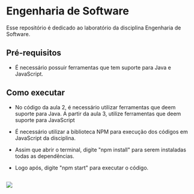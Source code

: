 # Engenharia de Software

Esse repositório é dedicado ao laboratório da disciplina Engenharia de Software.

## Pré-requisitos

- É necessário possuir ferramentas que tem suporte para Java e JavaScript.

## Como executar

- No código da aula 2, é necessário utilizar ferramentas que deem suporte para Java.
A partir da aula 3, utilize ferramentas que deem suporte para JavaScript

- É necessário utilizar a biblioteca NPM para execução dos códigos em JavaScript da disciplina.

- Assim que abrir o terminal, digite "npm install" para serem instaladas todas as dependências.

- Logo após, digite "npm start" para executar o código.


##


<img src = "https://conteudo.imguol.com.br/c/esporte/1e/2022/12/06/cristiano-ronaldo-durante-a-partida-entre-portugal-e-suica-pelas-oitavas-de-final-da-copa-do-mundo-do-qatar-1670365258264_v2_450x600.jpg">
